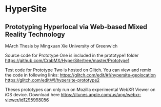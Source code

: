 # HyperSite
## Prototyping Hyperlocal via Web-based Mixed Reality Technology 
MArch Thesis by Mingxuan Xie
University of Greenwich

Source code for Prototype One is included in the prototype1 folder
https://github.com/CrabMX/HyperSite/tree/master/Prototype1

Test code for Prototype Two is hosted on Glitch. You can view and remix the code in following links:
https://glitch.com/edit/#!/hypersite-geolocation
https://glitch.com/edit/#!/hypersite-prototype2

Theses prototypes can only run on Mozilla experimental WebXR Viewer on iOS device. Download here https://itunes.apple.com/us/app/webxr-viewer/id1295998056
